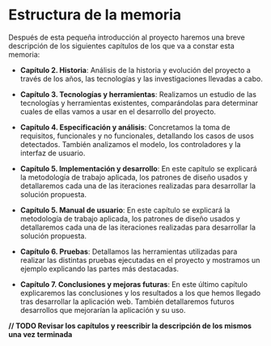 # Estructura de la memoria

Después de esta pequeña introducción al proyecto haremos una breve descripción de los siguientes capítulos de los que va a constar esta memoria:

* **Capítulo 2.	Historia**:
Análisis de la historia y evolución del proyecto a través de los años, las tecnologías y las investigaciones llevadas a cabo.

* **Capítulo 3.	Tecnologías y herramientas**:
Realizamos un estudio de las tecnologías y herramientas existentes, comparándolas para determinar cuales de ellas vamos a usar en el desarrollo del proyecto.

* **Capítulo 4.	Especificación y análisis**:
Concretamos la toma de requisitos, funcionales y no funcionales, detallando los casos de usos detectados. También analizamos el modelo, los controladores y la interfaz de usuario.

* **Capítulo 5.	Implementación y desarrollo**:
En este capítulo se  explicará la metodología de trabajo aplicada, los patrones de diseño usados y detallaremos cada una de las iteraciones realizadas para desarrollar la solución propuesta.

* **Capítulo 5.	Manual de usuario**:
En este capítulo se  explicará la metodología de trabajo aplicada, los patrones de diseño usados y detallaremos cada una de las iteraciones realizadas para desarrollar la solución propuesta.

* **Capítulo 6.	Pruebas**:
Detallamos las herramientas utilizadas para realizar las distintas pruebas ejecutadas en el proyecto y mostramos un ejemplo explicando las partes más destacadas.

* **Capítulo 7.	Conclusiones y mejoras futuras**:
En este último capítulo explicaremos las conclusiones y los resultados a los que hemos llegado tras desarrollar la aplicación web. También detallaremos futuros desarrollos que mejorarían la aplicación y su uso.


**// TODO Revisar los capítulos y reescribir la descripción de los mismos una vez terminada**